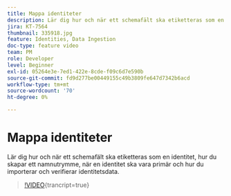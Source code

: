 ```yaml
---
title: Mappa identiteter
description: Lär dig hur och när ett schemafält ska etiketteras som en identitet och hur du skapar ett namnutrymme. Lär dig när du ska göra en identitet primär och hur du importerar och verifierar identitetsdata.
jira: KT-7564
thumbnail: 335918.jpg
feature: Identities, Data Ingestion
doc-type: feature video
team: PM
role: Developer
level: Beginner
exl-id: 05264e3e-7ed1-422e-8cde-f09c6d7e590b
source-git-commit: fd9d277be00449155c49b3809fe647d7342b6acd
workflow-type: tm+mt
source-wordcount: '70'
ht-degree: 0%

---
```


# Mappa identiteter

Lär dig hur och när ett schemafält ska etiketteras som en identitet, hur du skapar ett namnutrymme, när en identitet ska vara primär och hur du importerar och verifierar identitetsdata.

>[!VIDEO](https://video.tv.adobe.com/v/335918?quality=12&learn=on){trancript=true}
